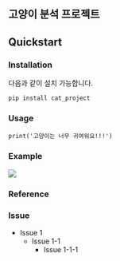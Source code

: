 ## 고양이 분석 프로젝트


## __Quickstart__


### __Installation__

다음과 같이 설치 가능합니다.

<pre><code>pip install cat_project</code></pre>

### __Usage__


<pre><code>print('고양이는 너무 귀여워요!!!')</code></pre>

### **Example**

<img src="https://yt3.ggpht.com/ytc/AMLnZu94eaamzW_-W-3iQJsmTd5etFCqEDDlkNynJar-sw=s176-c-k-c0x00ffffff-no-rj-mo"/>

### **Reference**

### **Issue**
* Issue 1
  - Issue 1-1
    + Issue 1-1-1





